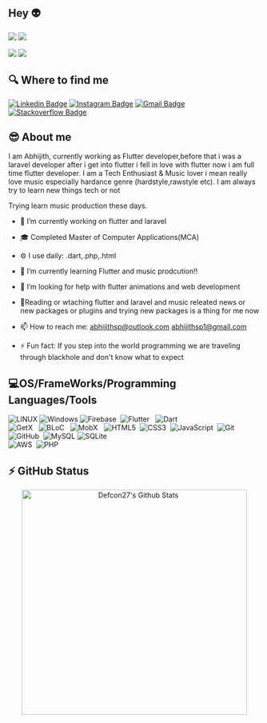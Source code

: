 ## Hey  :alien:
![](https://komarev.com/ghpvc/?username=Abhijithsp&color=brightgreen&style=for-the-badge)
![](https://badges.pufler.dev/visits/Abhijithsp/Abhijithsp?color=black&logo=github&style=for-the-badge)

![](https://badges.pufler.dev/years/Abhijithsp)
![](https://badges.pufler.dev/repos/Abhijithsp)


## 🔍 Where to find me
[![Linkedin Badge](https://img.shields.io/badge/-Abhijithsp-blue?style=flat-square&logo=Linkedin&logoColor=white&link=https://www.linkedin.com/in/abhijith-sp-a4a6ab10a/)](https://www.linkedin.com/in/abhijith-sp-a4a6ab10a/)
[![Instagram Badge](https://img.shields.io/badge/-Abhijithsp-purple?style=flat-square&logo=instagram&logoColor=white&link=https://www.instagram.com/disturbed_so_ul/)](https://www.instagram.com/disturbed_so_ul/)
[![Gmail Badge](https://img.shields.io/badge/-abhijithsp-c14438?style=flat-square&logo=Gmail&logoColor=white&link=mailto:abhijithsp1@gmail.com)](mailto:abhijithsp1@gmail.com)
[![Stackoverflow Badge](https://img.shields.io/badge/-Stack%20overflow-FE7A16?style=flat-square&logo=stack-overflow&logoColor=white&link=https://stackoverflow.com/users/13418165/abhijith)](https://stackoverflow.com/users/13418165/abhijith)

😎 About me
-------------------------------------------------------

I am Abhijith, currently working as Flutter developer,before that i was a laravel developer after i get into flutter i fell in love with flutter now i am full time flutter developer. I am a Tech Enthusiast & Music lover i mean really love music especially hardance genre (hardstyle,rawstyle etc). I am always try to learn new things tech or not

Trying learn music production these days. 


- 🔭 I’m currently working on flutter and laravel
- :mortar_board: Completed Master of Computer Applications(MCA)
- ⚙️ I use daily: .dart,.php,.html
- 🌱 I’m currently learning Flutter and music prodcution!!
- 🤔 I’m looking for help with flutter animations and web development
- :page_with_curl:Reading or wtaching flutter and laravel and music releated news or new packages or plugins and trying new packages is a thing for me now
- 📫 How to reach me: abhijithsp@outlook.com 
                      abhijithsp1@gmail.com
                        

- ⚡ Fun fact: If you step into the world programming we are traveling through blackhole and don't know what to expect 



## :computer:OS/FrameWorks/Programming Languages/Tools


![LINUX](https://img.shields.io/badge/LINUX-FCC624?style=flat-square&logo=linux&logoColor=black)
![Windows](https://img.shields.io/badge/Windows-02569B?style=flat-square&logo=windows&logoColor=white)
![Firebase](https://img.shields.io/badge/FIREBASE-FFCA28.svg?&style=flat&logo=firebase&logoColor=black)&nbsp;
![Flutter](https://img.shields.io/badge/FLUTTER-02569B.svg?&style=flat&logo=flutter&logoColor=white) &nbsp;
![Dart](https://img.shields.io/badge/DART-%230175C2.svg?&style=flat&logo=dart&logoColor=white) &nbsp;\
![GetX](https://img.shields.io/badge/GETX-%23121011.svg?&style=flat&logo=getx&logoColor=white) &nbsp;
![BLoC](https://img.shields.io/badge/BLOC-%23121011.svg?&style=flat&logo=bloc&logoColor=white) &nbsp;
![MobX](https://img.shields.io/badge/MOBX-%23121011.svg?&style=flat&logo=mobx&logoColor=white) &nbsp;
![HTML5](https://img.shields.io/badge/HTML5-E34F26.svg?&style=flat&logo=html5&logoColor=white)&nbsp;
![CSS3](https://img.shields.io/badge/CSS3-%231572B6.svg?&style=flat&logo=css3&logoColor=white)&nbsp;
![JavaScript](https://img.shields.io/badge/JAVASCRIPT-323330.svg?&style=flat&logo=javascript&logoColor=%23F7DF1E)&nbsp;
![Git](https://img.shields.io/badge/GIT-%23F05033.svg?&style=flat&logo=git&logoColor=white)&nbsp;
![GitHub](https://img.shields.io/badge/GITHUB-%23121011.svg?&style=flat&logo=github&logoColor=white)&nbsp;
![MySQL](https://img.shields.io/badge/MYSQl-4479A1.svg?&style=flat&logo=mysql&logoColor=white)
![SQLite](https://img.shields.io/badge/SQLITE-003B57.svg?&style=flat&logo=sqlite&logoColor=white)\
![AWS](https://img.shields.io/badge/AMAZON%20AWS-232F3E.svg?&style=flat&logo=amazon-aws&logoColor=white)&nbsp;
![PHP](https://img.shields.io/badge/PHP-777BB4.svg?&style=flat&logo=php&logoColor=white)&nbsp;


## ⚡ GitHub Status

<p align="center">
<img width="450" align="center" src="https://github-readme-stats-defcon27.vercel.app/api?username=Abhijithsp&show_icons=true&line_height=21&theme=react" alt="Defcon27's Github Stats" />
</p>

